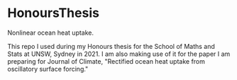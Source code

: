 # HonoursThesis
Nonlinear ocean heat uptake.

This repo I used during my Honours thesis for the School of Maths and Stats at UNSW, Sydney in 2021. I am also making use of it for the paper I am preparing for Journal of Climate, "Rectified ocean heat uptake from oscillatory surface forcing."
